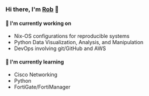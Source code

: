 <!--
**necr0mancer/necr0mancer** is a ✨ _special_ ✨ repository because its `README.md` (this file) appears on your GitHub profile.

Here are some ideas to get you started:

- 🔭 I’m currently working on ...
- 🌱 I’m currently learning ...
- 👯 I’m looking to collaborate on ...
- 🤔 I’m looking for help with ...
- 💬 Ask me about ...
- 📫 How to reach me: ...
- 😄 Pronouns: ...
- ⚡ Fun fact: ...
-->

### Hi there, I'm <a href="https://robmason.tech/" target="_blank" rel="noreferrer">Rob</a> 👋 </h3>


#### 🔭 I'm currently working on
- Nix-OS configurations for reproducible systems
- Python Data Visualization, Analysis, and Manipulation
- DevOps involving git/GitHub and AWS

#### 🌱 I'm currently learning
- Cisco Networking
- Python
- FortiGate/FortiManager
